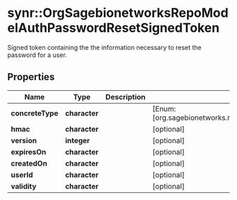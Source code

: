 # synr::OrgSagebionetworksRepoModelAuthPasswordResetSignedToken

Signed token containing the the information necessary to reset the password for a user.

## Properties
Name | Type | Description | Notes
------------ | ------------- | ------------- | -------------
**concreteType** | **character** |  | [Enum: [org.sagebionetworks.repo.model.auth.PasswordResetSignedToken]] 
**hmac** | **character** |  | [optional] 
**version** | **integer** |  | [optional] 
**expiresOn** | **character** |  | [optional] 
**createdOn** | **character** |  | [optional] 
**userId** | **character** |  | [optional] 
**validity** | **character** |  | [optional] 


